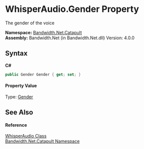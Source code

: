 ﻿# WhisperAudio.Gender Property 
 

The gender of the voice

**Namespace:**&nbsp;<a href ="N_Bandwidth_Net_Catapult.md">Bandwidth.Net.Catapult</a><br />**Assembly:**&nbsp;Bandwidth.Net (in Bandwidth.Net.dll) Version: 4.0.0

## Syntax

**C#**<br />
``` C#
public Gender Gender { get; set; }
```


#### Property Value
Type: <a href ="T_Bandwidth_Net_Catapult_Gender.md">Gender</a>

## See Also


#### Reference
<a href ="T_Bandwidth_Net_Catapult_WhisperAudio.md">WhisperAudio Class</a><br /><a href ="N_Bandwidth_Net_Catapult.md">Bandwidth.Net.Catapult Namespace</a><br />